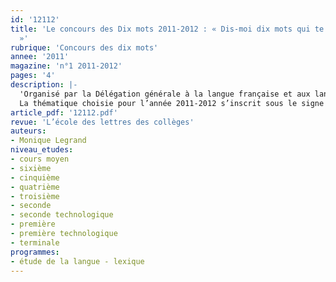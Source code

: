 ```yaml
---
id: '12112'
title: 'Le concours des Dix mots 2011-2012 : « Dis-moi dix mots qui te racontent
  »'
rubrique: 'Concours des dix mots'
annee: '2011'
magazine: 'n°1 2011-2012'
pages: '4'
description: |-
  'Organisé par la Délégation générale à la langue française et aux langues de France et le ministère de l’Éducation nationale depuis six ans, le concours des Dix mots rencontre un succès croissant, aussi bien en France qu’à l’étranger.
  La thématique choisie pour l’année 2011-2012 s’inscrit sous le signe de l’intime – « Dis-moi dix mots qui te racontent » – et  permettra de mobiliser les classes des écoles, des collèges et des lycées autour d’un projet fédérateur qui a toute sa place dans les programmes…'
article_pdf: '12112.pdf'
revue: 'L’école des lettres des collèges'
auteurs:
- Monique Legrand
niveau_etudes:
- cours moyen
- sixième
- cinquième
- quatrième
- troisième
- seconde
- seconde technologique
- première
- première technologique
- terminale
programmes:
- étude de la langue - lexique
---
```

